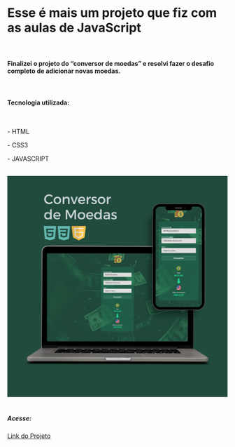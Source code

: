 <h1>Esse é mais um projeto que fiz com as aulas de JavaScript</h1>
<br>
<h4>Finalizei o projeto do “conversor de moedas” e resolvi fazer o desafio completo de adicionar novas moedas.</h4>
<br>
<h4>Tecnologia utilizada:</h4>
<br>
<p>- HTML</p>
<p>- CSS3</p>
<p>- JAVASCRIPT</p>
<br>
<img src="https://github.com/sidneydevfrontend/Convert-Money/blob/main/assets/Conversor%20de%20Moedas.png?raw=true" />
<br>
<br>
<h5>Acesse:</h5>
<a href="https://sidneydevfrontend.github.io/Convert-Money">Link do Projeto</a>
